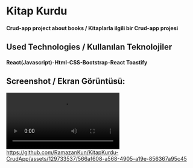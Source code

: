 ﻿<h1>Kitap Kurdu</h1>
<h4> Crud-app project about books / Kitaplarla ilgili bir Crud-app projesi</h4>


<h2>Used Technologies / Kullanılan Teknolojiler</h2>
<h4>React(Javascript)-Html-CSS-Bootstrap-React Toastify</h4>

<h2>Screenshot / Ekran Görüntüsü:</h2>

![](crudVideo.mp4)
https://github.com/RamazanKun/KitapKurdu-CrudApp/assets/129733537/566af608-a568-4905-a19e-856367a95c45







 


